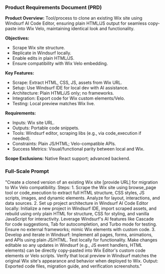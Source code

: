 ### Product Requirements Document (PRD)

**Product Overview:** Tool/process to clone an existing Wix site using Windsurf AI Code Editor, ensuring plain HTML/JS output for seamless copy-paste into Wix Velo, maintaining identical look and functionality.

**Objectives:**

- Scrape Wix site structure.
- Replicate in Windsurf locally.
- Enable edits in plain HTML/JS.
- Ensure compatibility with Wix Velo embedding.

**Key Features:**

- Scrape: Extract HTML, CSS, JS, assets from Wix URL.
- Setup: Use Windsurf IDE for local dev with AI assistance.
- Architecture: Plain HTML/JS only; no frameworks.
- Integration: Export code for Wix custom elements/Velo.
- Testing: Local preview matches Wix live.

**Requirements:**

- Inputs: Wix site URL.
- Outputs: Portable code snippets.
- Tools: Windsurf editor, scraping libs (e.g., via code_execution if needed).
- Constraints: Plain JS/HTML; Velo-compatible APIs.
- Success Metrics: Visual/functional parity between local and Wix.

**Scope Exclusions:** Native React support; advanced backend.

### Full-Scale Prompt

"Create a cloned version of an existing Wix site [provide URL] for migration to Wix Velo compatibility. Steps: 1. Scrape the Wix site using browse_page tool or code_execution to extract full HTML structure, CSS styles, JS scripts, images, and dynamic elements. Analyze for layout, interactions, and data sources. 2. Set up project architecture in Windsurf AI Code Editor locally: Initialize a new project in Windsurf IDE, import scraped assets, and rebuild using only plain HTML for structure, CSS for styling, and vanilla JavaScript for interactivity. Leverage Windsurf's AI features like Cascade for code suggestions, Tab for autocompletion, and Turbo mode for testing. Ensure no external frameworks; mimic Wix elements with custom code. 3. Develop and iterate in Windsurf: Implement all pages, forms, animations, and APIs using plain JS/HTML. Test locally for functionality. Make changes editable so any updates in Windsurf (e.g., JS event handlers, HTML elements) can be directly copy-pasted into Wix Editor's custom code elements or Velo scripts. Verify that local preview in Windsurf matches the original Wix site's appearance and behavior when deployed to Wix. Output: Exported code files, migration guide, and verification screenshots."
